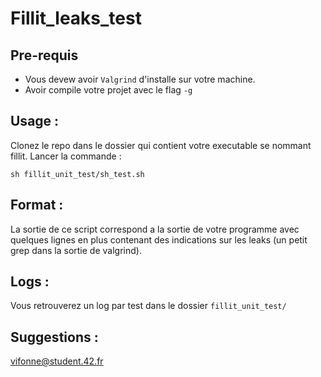 # Fillit_leaks_test

## Pre-requis

- Vous devew avoir ```Valgrind``` d'installe sur votre machine.
- Avoir compile votre projet avec le flag ```-g```

## Usage :

Clonez le repo dans le dossier qui contient votre executable se nommant fillit.
Lancer la commande :
```
sh fillit_unit_test/sh_test.sh
```


## Format :

La sortie de ce script correspond a la sortie de votre programme avec quelques lignes en plus contenant des indications sur les leaks (un petit grep dans la sortie de valgrind).

## Logs :

Vous retrouverez un log par test dans le dossier ```fillit_unit_test/```

## Suggestions :

vifonne@student.42.fr
